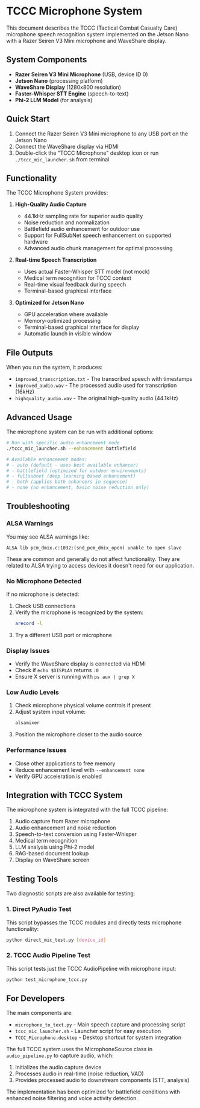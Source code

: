 # TCCC Microphone System

This document describes the TCCC (Tactical Combat Casualty Care) microphone speech recognition system implemented on the Jetson Nano with a Razer Seiren V3 Mini microphone and WaveShare display.

## System Components

- **Razer Seiren V3 Mini Microphone** (USB, device ID 0)
- **Jetson Nano** (processing platform)
- **WaveShare Display** (1280x800 resolution)
- **Faster-Whisper STT Engine** (speech-to-text)
- **Phi-2 LLM Model** (for analysis)

## Quick Start

1. Connect the Razer Seiren V3 Mini microphone to any USB port on the Jetson Nano
2. Connect the WaveShare display via HDMI
3. Double-click the "TCCC Microphone" desktop icon or run `./tccc_mic_launcher.sh` from terminal

## Functionality

The TCCC Microphone System provides:

1. **High-Quality Audio Capture**
   - 44.1kHz sampling rate for superior audio quality
   - Noise reduction and normalization
   - Battlefield audio enhancement for outdoor use
   - Support for FullSubNet speech enhancement on supported hardware
   - Advanced audio chunk management for optimal processing

2. **Real-time Speech Transcription**
   - Uses actual Faster-Whisper STT model (not mock)
   - Medical term recognition for TCCC context
   - Real-time visual feedback during speech
   - Terminal-based graphical interface

3. **Optimized for Jetson Nano**
   - GPU acceleration where available
   - Memory-optimized processing
   - Terminal-based graphical interface for display
   - Automatic launch in visible window

## File Outputs

When you run the system, it produces:

- `improved_transcription.txt` - The transcribed speech with timestamps
- `improved_audio.wav` - The processed audio used for transcription (16kHz)
- `highquality_audio.wav` - The original high-quality audio (44.1kHz)

## Advanced Usage

The microphone system can be run with additional options:

```bash
# Run with specific audio enhancement mode
./tccc_mic_launcher.sh --enhancement battlefield

# Available enhancement modes:
# - auto (default - uses best available enhancer)
# - battlefield (optimized for outdoor environments)
# - fullsubnet (deep learning based enhancement)
# - both (applies both enhancers in sequence)
# - none (no enhancement, basic noise reduction only)
```

## Troubleshooting

### ALSA Warnings

You may see ALSA warnings like:
```
ALSA lib pcm_dmix.c:1032:(snd_pcm_dmix_open) unable to open slave
```

These are common and generally do not affect functionality. They are related to ALSA trying to access devices it doesn't need for our application.

### No Microphone Detected

If no microphone is detected:
1. Check USB connections
2. Verify the microphone is recognized by the system:
   ```bash
   arecord -l
   ```
3. Try a different USB port or microphone

### Display Issues
- Verify the WaveShare display is connected via HDMI
- Check if `echo $DISPLAY` returns `:0`
- Ensure X server is running with `ps aux | grep X`

### Low Audio Levels
1. Check microphone physical volume controls if present
2. Adjust system input volume:
   ```bash
   alsamixer
   ```
3. Position the microphone closer to the audio source

### Performance Issues
- Close other applications to free memory
- Reduce enhancement level with `--enhancement none`
- Verify GPU acceleration is enabled

## Integration with TCCC System

The microphone system is integrated with the full TCCC pipeline:

1. Audio capture from Razer microphone
2. Audio enhancement and noise reduction
3. Speech-to-text conversion using Faster-Whisper
4. Medical term recognition
5. LLM analysis using Phi-2 model
6. RAG-based document lookup
7. Display on WaveShare screen

## Testing Tools

Two diagnostic scripts are also available for testing:

### 1. Direct PyAudio Test

This script bypasses the TCCC modules and directly tests microphone functionality:

```bash
python direct_mic_test.py [device_id]
```

### 2. TCCC Audio Pipeline Test

This script tests just the TCCC AudioPipeline with microphone input:

```bash
python test_microphone_tccc.py
```

## For Developers

The main components are:

- `microphone_to_text.py` - Main speech capture and processing script
- `tccc_mic_launcher.sh` - Launcher script for easy execution
- `TCCC_Microphone.desktop` - Desktop shortcut for system integration

The full TCCC system uses the MicrophoneSource class in `audio_pipeline.py` to capture audio, which:

1. Initializes the audio capture device
2. Processes audio in real-time (noise reduction, VAD)
3. Provides processed audio to downstream components (STT, analysis)

The implementation has been optimized for battlefield conditions with enhanced noise filtering and voice activity detection.